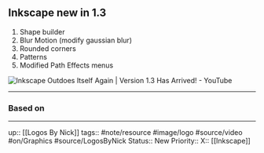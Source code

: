 ## Inkscape new in 1.3

1. Shape builder
2. Blur Motion (modify gaussian blur)
3. Rounded corners
4. Patterns
5. Modified Path Effects menus

![Inkscape Outdoes Itself Again | Version 1.3 Has Arrived! - YouTube](https://youtu.be/FwZ6nN6L2Yk)

---
### Based on



---

up:: [[Logos By Nick]]
tags:: #note/resource #image/logo #source/video  #on/Graphics #source/LogosByNick 
Status:: New
Priority:: 
X:: [[Inkscape]]
